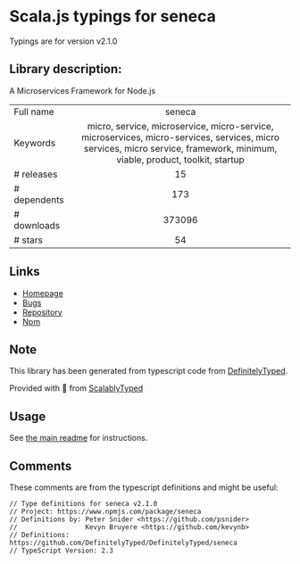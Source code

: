 
# Scala.js typings for seneca

Typings are for version v2.1.0

## Library description:
A Microservices Framework for Node.js

|                    |                 |
| ------------------ | :-------------: |
| Full name          | seneca |
| Keywords           | micro, service, microservice, micro-service, microservices, micro-services, services, micro services, micro service, framework, minimum, viable, product, toolkit, startup |
| # releases         | 15 |
| # dependents       | 173 |
| # downloads        | 373096 |
| # stars            | 54 |

## Links
- [Homepage](http://senecajs.org)
- [Bugs](https://github.com/senecajs/seneca/issues)
- [Repository](https://github.com/senecajs/seneca)
- [Npm](https://www.npmjs.com/package/seneca)
    


## Note
This library has been generated from typescript code from [DefinitelyTyped](https://definitelytyped.org).

Provided with :purple_heart: from [ScalablyTyped](https://github.com/oyvindberg/ScalablyTyped)

## Usage
See [the main readme](../../readme.md) for instructions.

## Comments

These comments are from the typescript definitions and might be useful:
```
// Type definitions for seneca v2.1.0
// Project: https://www.npmjs.com/package/seneca
// Definitions by: Peter Snider <https://github.com/psnider>
//                 Kevyn Bruyere <https://github.com/kevynb>
// Definitions: https://github.com/DefinitelyTyped/DefinitelyTyped/seneca
// TypeScript Version: 2.3

```

